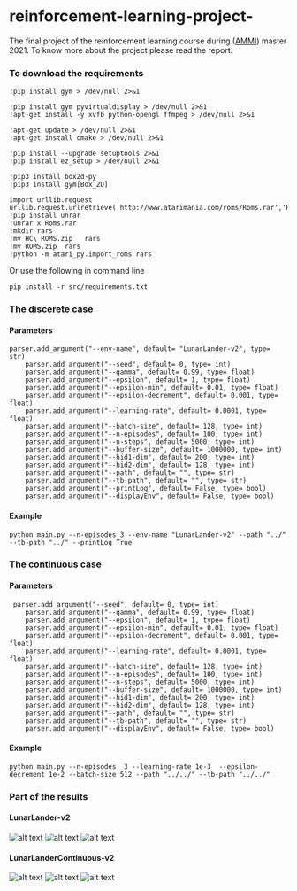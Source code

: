 # reinforcement-learning-project-
The final project of the reinforcement learning course during ([AMMI](https://aimsammi.org/)) master 2021. To know more about the project please read the report.

### To download the requirements
```
!pip install gym > /dev/null 2>&1

!pip install gym pyvirtualdisplay > /dev/null 2>&1
!apt-get install -y xvfb python-opengl ffmpeg > /dev/null 2>&1

!apt-get update > /dev/null 2>&1
!apt-get install cmake > /dev/null 2>&1
```
```
!pip install --upgrade setuptools 2>&1
!pip install ez_setup > /dev/null 2>&1
```
```
!pip3 install box2d-py
!pip3 install gym[Box_2D]
```
```
import urllib.request
urllib.request.urlretrieve('http://www.atarimania.com/roms/Roms.rar','Roms.rar')
!pip install unrar
!unrar x Roms.rar
!mkdir rars
!mv HC\ ROMS.zip   rars
!mv ROMS.zip  rars
!python -m atari_py.import_roms rars
```
Or use the following in command line
```
pip install -r src/requirements.txt
```
### The discerete case

#### Parameters
```
parser.add_argument("--env-name", default= "LunarLander-v2", type= str)
    parser.add_argument("--seed", default= 0, type= int)
    parser.add_argument("--gamma", default= 0.99, type= float)
    parser.add_argument("--epsilon", default= 1, type= float)
    parser.add_argument("--epsilon-min", default= 0.01, type= float)
    parser.add_argument("--epsilon-decrement", default= 0.001, type= float)
    parser.add_argument("--learning-rate", default= 0.0001, type= float)
    parser.add_argument("--batch-size", default= 128, type= int)
    parser.add_argument("--n-episodes", default= 100, type= int)
    parser.add_argument("--n-steps", default= 5000, type= int)
    parser.add_argument("--buffer-size", default= 1000000, type= int)
    parser.add_argument("--hid1-dim", default= 200, type= int)
    parser.add_argument("--hid2-dim", default= 128, type= int)
    parser.add_argument("--path", default= "", type= str)
    parser.add_argument("--tb-path", default= "", type= str)
    parser.add_argument("--printLog", default= False, type= bool)
    parser.add_argument("--displayEnv", default= False, type= bool)
```
#### Example
```
python main.py --n-episodes 3 --env-name "LunarLander-v2" --path "../" --tb-path "../" --printLog True
```
### The continuous case
#### Parameters
```
 parser.add_argument("--seed", default= 0, type= int)
    parser.add_argument("--gamma", default= 0.99, type= float)
    parser.add_argument("--epsilon", default= 1, type= float)
    parser.add_argument("--epsilon-min", default= 0.01, type= float)
    parser.add_argument("--epsilon-decrement", default= 0.001, type= float)
    parser.add_argument("--learning-rate", default= 0.0001, type= float)
    parser.add_argument("--batch-size", default= 128, type= int)
    parser.add_argument("--n-episodes", default= 100, type= int)
    parser.add_argument("--n-steps", default= 5000, type= int)
    parser.add_argument("--buffer-size", default= 1000000, type= int)
    parser.add_argument("--hid1-dim", default= 200, type= int)
    parser.add_argument("--hid2-dim", default= 128, type= int)
    parser.add_argument("--path", default= "", type= str)
    parser.add_argument("--tb-path", default= "", type= str)
    parser.add_argument("--displayEnv", default= False, type= bool)
```
#### Example
```
python main.py --n-episodes  3 --learning-rate 1e-3  --epsilon-decrement 1e-2 --batch-size 512 --path "../../" --tb-path "../../"
```
### Part of the results
#### LunarLander-v2
![alt text](https://github.com/ashrafhatim/reinforcement-learning-project-/images/plot1.png)
![alt text](https://github.com/ashrafhatim/reinforcement-learning-project-/images/plot2.png)
![alt text](https://github.com/ashrafhatim/reinforcement-learning-project-/images/plot3.png)

#### LunarLanderContinuous-v2
![alt text](https://github.com/ashrafhatim/reinforcement-learning-project-/images/plot4.png)
![alt text](https://github.com/ashrafhatim/reinforcement-learning-project-/images/plot5.png)
![alt text](https://github.com/ashrafhatim/reinforcement-learning-project-/images/plot6.png)
